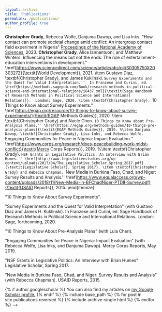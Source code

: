 ```yaml
---
layout: archive
title: "Publications"
permalink: /publications/
author_profile: true
---
```


**Christopher Grady**, Rebecca Wolfe, Danjuma Dawop, and Lisa Inks. "How contact can promote societal change amid conflict: An intergroup contact field experiment in Nigeria" [Proceedings of the National Academy of Sciences](https://www.pnas.org/doi/abs/10.1073/pnas.2304882120), 2023.
**Christopher Grady**, Alice Iannantuoni, and Matthew Winters. Influencing the means but not the ends: The role of entertainment-education interventions in development.'' \href{https://www.sciencedirect.com/science/article/abs/pii/S0305750X20303272}{\textit{World Development}}, 2021.
\item Gustavo Diaz, \textbf{Christopher Grady}, and James Kuklinski. ``Survey Experiments and the Quest for Valid Interpretation.''  In Franzese and Curini, ed. \href{https://methods.sagepub.com/Book/research-methods-in-political-science-and-international-relations/i8437.xml}{\textit{Sage Handbook of Research Methods in Political Science and International Relations}}.  London: Sage, 2020.
\item \textbf{Christopher Grady}. ``10 Things to Know about Survey Experiments.'' \href{https://egap.org/resource/10-things-to-know-about-survey-experiments/}{\textit{EGAP Methods Guides}}, 2020.
\item \textbf{Christopher Grady} and Nuole Chen. ``10 Things to Know about Pre-Analysis Plans.'' \href{https://egap.org/methods-guides/10-things-pre-analysis-plans}{\textit{EGAP Methods Guides}}, 2019.
%\item Danjuma Dawop, \textbf{Christopher Grady}, Lisa Inks, and Rebecca Wolfe. ``Engaging Communities for Peace in Nigeria: Impact Evaluation.'' \href{https://www.corps.org/research/does-peacebuilding-work-midst-conflict}{\textit{Mercy Corps Reports}}, 2019.
%\item \textbf{Christopher Grady}. ``NSF Grants in Legislative Politics: An Interview with Brian Humes.'' \href{http://www.legislativestudies.org/wp-content/uploads/2017/04/The_Legislative_Scholar_Spring_2017.pdf}{\textit{Legislative Scholar}, Spring 2017}.
\item \textbf{Christopher Grady} and Rebecca Chapman. ``New Media in Burkina Faso, Chad, and Niger: Survey Results and Analysis.'' \href{https://www.equalaccess.org/wp-content/uploads/2018/11/New-Media-in-BFChadNiger-PTDII-Survey.pdf}{\textit{USAID Reports}}, 2015.
\end{itemize}

"10 Things to Know About Survey Experiments".

"Survey Experiments and the Quest for Valid Interpretation" (with Gustavo
Diaz and James H. Kuklinski). In Franzese and Curini, ed. Sage Handbook of
Research Methods in Political Science and International Relations. London:
Sage, forthcoming, 2020.

"10 Things to Know About Pre-Analysis Plans" (with Lula Chen).

"Engaging Communities for Peace in Nigeria: Impact Evaluation" (with
Rebecca Wolfe, Lisa Inks, and Danjuma Dawop). Mercy Corps Reports,
May 2019.

"NSF Grants in Legislative Politics: An Interview with Brian Humes" Legislative
Scholar, Spring 2017.

"New Media in Burkina Faso, Chad, and Niger: Survey Results and Analysis"
(with Rebecca Chapman). USAID Reports, 2015.

{% if author.googlescholar %}
  You can also find my articles on <u><a href="{{[author.googlescholar](https://scholar.google.com/citations?user=EzZKouQAAAAJ&hl=en&oi=sra)}}">my Google Scholar profile</a>.</u>
{% endif %}
{% include base_path %}
{% for post in site.publications reversed %}
  {% include archive-single.html %}
{% endfor %}
-->

